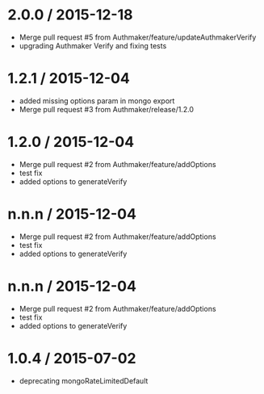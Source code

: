
2.0.0 / 2015-12-18
==================

  * Merge pull request #5 from Authmaker/feature/updateAuthmakerVerify
  * upgrading Authmaker Verify and fixing tests

1.2.1 / 2015-12-04
==================

  * added missing options param in mongo export
  * Merge pull request #3 from Authmaker/release/1.2.0

1.2.0 / 2015-12-04
==================

  * Merge pull request #2 from Authmaker/feature/addOptions
  * test fix
  * added options to generateVerify

n.n.n / 2015-12-04
==================

  * Merge pull request #2 from Authmaker/feature/addOptions
  * test fix
  * added options to generateVerify

n.n.n / 2015-12-04
==================

  * Merge pull request #2 from Authmaker/feature/addOptions
  * test fix
  * added options to generateVerify

1.0.4 / 2015-07-02
==================

  * deprecating mongoRateLimitedDefault
